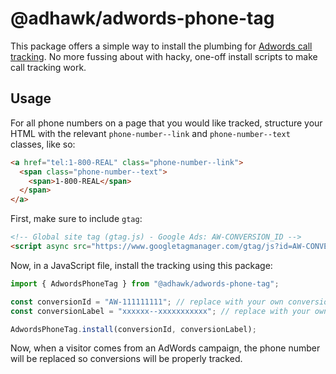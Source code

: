# @adhawk/adwords-phone-tag

This package offers a simple way to install the plumbing for [Adwords call
tracking](https://support.google.com/google-ads/answer/6095883). No more
fussing about with hacky, one-off install scripts to make call tracking work.

## Usage

For all phone numbers on a page that you would like tracked, structure your
HTML with the relevant `phone-number--link` and `phone-number--text` classes,
like so:

```html
<a href="tel:1-800-REAL" class="phone-number--link">
  <span class="phone-number--text">
    <span>1-800-REAL</span>
  </span>
</a>
```

First, make sure to include `gtag`:

```html
<!-- Global site tag (gtag.js) - Google Ads: AW-CONVERSION_ID -->
<script async src="https://www.googletagmanager.com/gtag/js?id=AW-CONVERSION_ID">
```

Now, in a JavaScript file, install the tracking using this package:

```javascript
import { AdwordsPhoneTag } from "@adhawk/adwords-phone-tag";

const conversionId = "AW-111111111"; // replace with your own conversion id
const conversionLabel = "xxxxxx--xxxxxxxxxxx"; // replace with your own conversion label

AdwordsPhoneTag.install(conversionId, conversionLabel);
```

Now, when a visitor comes from an AdWords campaign, the phone number will be
replaced so conversions will be properly tracked.
